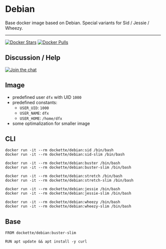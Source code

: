 # Debian

Base docker image based on Debian. Special variants for Sid / Jessie / Wheezy.

------

[![Docker Stars](https://img.shields.io/docker/stars/dockette/debian.svg?style=flat)](https://hub.docker.com/r/dockette/debian/)
[![Docker Pulls](https://img.shields.io/docker/pulls/dockette/debian.svg?style=flat)](https://hub.docker.com/r/dockette/debian/)

## Discussion / Help

[![Join the chat](https://img.shields.io/gitter/room/dockette/dockette.svg?style=flat-square)](https://gitter.im/dockette/dockette?utm_source=badge&utm_medium=badge&utm_campaign=pr-badge&utm_content=badge)

## Image

- predefined user `dfx` with UID `1000`
- predefined constants:
    - `USER_UID`: `1000`
    - `USER_NAME`: `dfx`
    - `USER_HOME`: `/home/dfx`
- some optimalization for smaller image 

## CLI

```
docker run -it --rm dockette/debian:sid /bin/bash
docker run -it --rm dockette/debian:sid-slim /bin/bash

docker run -it --rm dockette/debian:buster /bin/bash
docker run -it --rm dockette/debian:buster-slim /bin/bash

docker run -it --rm dockette/debian:stretch /bin/bash
docker run -it --rm dockette/debian:stretch-slim /bin/bash

docker run -it --rm dockette/debian:jessie /bin/bash
docker run -it --rm dockette/debian:jessie-slim /bin/bash

docker run -it --rm dockette/debian:wheezy /bin/bash
docker run -it --rm dockette/debian:wheezy-slim /bin/bash
```

## Base

```
FROM dockette/debian:buster-slim

RUN apt update && apt install -y curl
```
